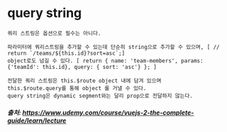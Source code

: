 # query string

```
쿼리 스트링은 옵션으로 필수는 아니다.
```

```
파라미터에 쿼리스트링을 추가할 수 있는데 단순히 string으로 추가할 수 있으며, [ // return `/teams/${this.id}?sort=asc`;] 
object로도 넘길 수 있다. [ return { name: 'team-members', params: {'teamId': this.id}, query: { sort: 'asc'} }; ]
```

```
전달한 쿼리 스트링은 this.$route object 내에 담겨 있으며 
this.$route.query를 통해 object 를 거낼 수 있다.
query string은 dynamic segment와는 달리 prop으로 전달하지 않는다.
```

##### 출처: https://www.udemy.com/course/vuejs-2-the-complete-guide/learn/lecture
